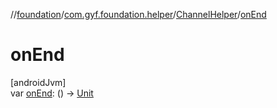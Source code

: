 //[foundation](../../../index.md)/[com.gyf.foundation.helper](../index.md)/[ChannelHelper](index.md)/[onEnd](on-end.md)

# onEnd

[androidJvm]\
var [onEnd](on-end.md): () -&gt; [Unit](https://kotlinlang.org/api/core/kotlin-stdlib/kotlin/-unit/index.html)